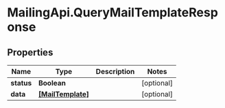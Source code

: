 # MailingApi.QueryMailTemplateResponse

## Properties

Name | Type | Description | Notes
------------ | ------------- | ------------- | -------------
**status** | **Boolean** |  | [optional] 
**data** | [**[MailTemplate]**](MailTemplate.md) |  | [optional] 



